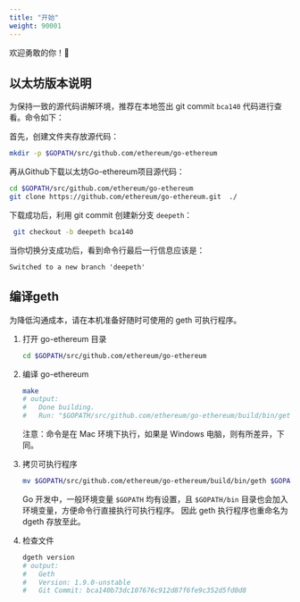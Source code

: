 ```yaml
---
title: "开始"
weight: 90001
---
```


欢迎勇敢的你！

## 以太坊版本说明

为保持一致的源代码讲解环境，推荐在本地签出 git commit `bca140` 代码进行查看。命令如下：

首先，创建文件夹存放源代码：

```bash
mkdir -p $GOPATH/src/github.com/ethereum/go-ethereum
```

再从Github下载以太坊Go-ethereum项目源代码：

```bash
cd $GOPATH/src/github.com/ethereum/go-ethereum
git clone https://github.com/ethereum/go-ethereum.git  ./
```

下载成功后，利用 git commit 创建新分支 `deepeth`：

```bash
 git checkout -b deepeth bca140
```

当你切换分支成功后，看到命令行最后一行信息应该是：

```text
Switched to a new branch 'deepeth'
```

## 编译geth

为降低沟通成本，请在本机准备好随时可使用的 geth 可执行程序。

1. 打开 go-ethereum 目录

    ```bash
    cd $GOPATH/src/github.com/ethereum/go-ethereum
    ```

1. 编译 go-ethereum

    ```bash
    make
    # output:
    #   Done building.
    #   Run: "$GOPATH/src/github.com/ethereum/go-ethereum/build/bin/geth" to launch geth.
    ```

    注意：命令是在 Mac 环境下执行，如果是 Windows 电脑，则有所差异，下同。

1. 拷贝可执行程序

    ```bash
    mv $GOPATH/src/github.com/ethereum/go-ethereum/build/bin/geth $GOPATH/bin/dgeth
    ```

    Go 开发中，一般环境变量 `$GOPATH` 均有设置，且 `$GOPATH/bin` 目录也会加入环境变量，方便命令行直接执行可执行程序。
因此 geth 执行程序也重命名为 dgeth 存放至此。

1. 检查文件

    ```bash
    dgeth version
    # output:
    #   Geth
    #   Version: 1.9.0-unstable
    #   Git Commit: bca140b73dc107676c912d87f6fe9c352d5fd0d8
    ```